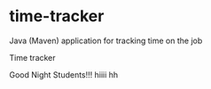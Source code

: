 # time-tracker
Java (Maven) application for tracking time on the job

Time tracker

Good Night Students!!!
hiiii
hh
